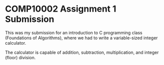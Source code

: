 # COMP10002 Assignment 1 Submission

This was my submission for an introduction to C programming class (Foundations of Algorithms), where we had to write a variable-sized integer calculator.

The calculator is capable of addition, subtraction, multiplication, and integer (floor) division.


